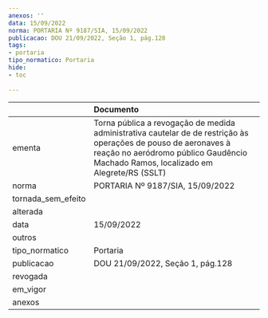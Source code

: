 ```yaml
---
anexos: ''
data: 15/09/2022
norma: PORTARIA Nº 9187/SIA, 15/09/2022
publicacao: DOU 21/09/2022, Seção 1, pág.128
tags:
- portaria
tipo_normatico: Portaria
hide: 
- toc 
 
---
```


|                    | Documento                                                                                                                                                                                              |
|:-------------------|:-------------------------------------------------------------------------------------------------------------------------------------------------------------------------------------------------------|
| ementa             | Torna pública a revogação de medida administrativa cautelar de de restrição às operações de pouso de aeronaves à reação no aeródromo público Gaudêncio Machado Ramos, localizado em Alegrete/RS (SSLT) |
| norma              | PORTARIA Nº 9187/SIA, 15/09/2022                                                                                                                                                                       |
| tornada_sem_efeito |                                                                                                                                                                                                        |
| alterada           |                                                                                                                                                                                                        |
| data               | 15/09/2022                                                                                                                                                                                             |
| outros             |                                                                                                                                                                                                        |
| tipo_normatico     | Portaria                                                                                                                                                                                               |
| publicacao         | DOU 21/09/2022, Seção 1, pág.128                                                                                                                                                                       |
| revogada           |                                                                                                                                                                                                        |
| em_vigor           |                                                                                                                                                                                                        |
| anexos             |                                                                                                                                                                                                        |